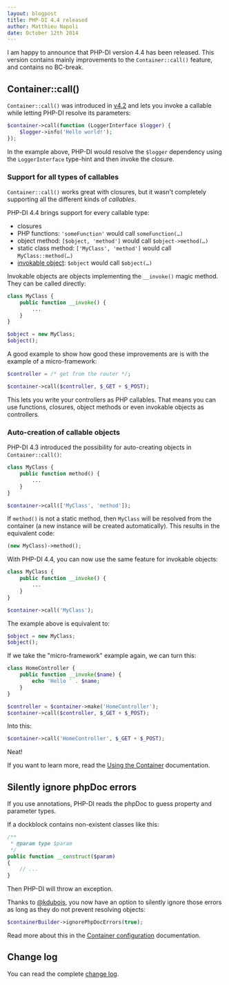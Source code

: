 ```yaml
---
layout: blogpost
title: PHP-DI 4.4 released
author: Matthieu Napoli
date: October 12th 2014
---
```


I am happy to announce that PHP-DI version 4.4 has been released.
This version contains mainly improvements to the `Container::call()` feature, and contains no BC-break.


## Container::call()

`Container::call()` was introduced in [v4.2](10-php-di-4-2-released.md) and lets you invoke a callable while letting PHP-DI resolve its parameters:

```php
$container->call(function (LoggerInterface $logger) {
    $logger->info('Hello world!');
});
```

In the example above, PHP-DI would resolve the `$logger` dependency using the `LoggerInterface` type-hint and then invoke the closure.

### Support for all types of callables

`Container::call()` works great with closures, but it wasn't completely supporting all the different kinds of *callables*.

PHP-DI 4.4 brings support for every callable type:

- closures
- PHP functions: `'someFunction'` would call `someFunction(…)`
- object method: `[$object, 'method']` would call `$object->method(…)`
- static class method: `['MyClass', 'method']` would call `MyClass::method(…)`
- [invokable object](http://php.net/manual/en/language.oop5.magic.php#object.invoke): `$object` would call `$object(…)`

Invokable objects are objects implementing the `__invoke()` magic method. They can be called directly:

```php
class MyClass {
    public function __invoke() {
        ...
    }
}

$object = new MyClass;
$object();
```

A good example to show how good these improvements are is with the example of a micro-framework:

```php
$controller = /* get from the router */;

$container->call($controller, $_GET + $_POST);
```

This lets you write your controllers as PHP callables. That means you can use functions, closures, object methods or even invokable objects as controllers.

### Auto-creation of callable objects

PHP-DI 4.3 introduced the possibility for auto-creating objects in `Container::call()`:

```php
class MyClass {
    public function method() {
        ...
    }
}

$container->call(['MyClass', 'method']);
```

If `method()` is not a static method, then `MyClass` will be resolved from the container (a new instance will be created automatically). This results in the equivalent code:

```php
(new MyClass)->method();
```

With PHP-DI 4.4, you can now use the same feature for invokable objects:

```php
class MyClass {
    public function __invoke() {
        ...
    }
}

$container->call('MyClass');
```

The example above is equivalent to:

```php
$object = new MyClass;
$object();
```

If we take the "micro-framework" example again, we can turn this:

```php
class HomeController {
    public function __invoke($name) {
        echo 'Hello ' . $name;
    }
}

$controller = $container->make('HomeController');
$container->call($controller, $_GET + $_POST);
```

Into this:

```php
$container->call('HomeController', $_GET + $_POST);
```

Neat!

If you want to learn more, read the [Using the Container](../doc/container.md) documentation.


## Silently ignore phpDoc errors

If you use annotations, PHP-DI reads the phpDoc to guess property and parameter types.

If a dockblock contains non-existent classes like this:

```php
/**
 * @param type $param
 */
public function __construct($param)
{
    // ...
}
```

Then PHP-DI will throw an exception.

Thanks to [@kdubois](https://github.com/kdubois), you now have an option to silently ignore those
errors as long as they do not prevent resolving objects:

```php
$containerBuilder->ignorePhpDocErrors(true);
```

Read more about this in the [Container configuration](../doc/container-configuration.md) documentation.


## Change log

You can read the complete [change log](../change-log.md).
